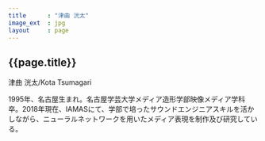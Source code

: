 ```yaml
---
title      : "津曲 洸太"
image_ext  : jpg
layout     : page
---
```


## {{page.title}}

津曲 洸太/Kota Tsumagari

1995年、名古屋生まれ。名古屋学芸大学メディア造形学部映像メディア学科卒。2018年現在、IAMASにて、学部で培ったサウンドエンジニアスキルを活かしながら、ニューラルネットワークを用いたメディア表現を制作及び研究している。
